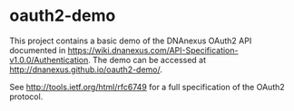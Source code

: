 oauth2-demo
===========

This project contains a basic demo of the DNAnexus OAuth2 API documented in
https://wiki.dnanexus.com/API-Specification-v1.0.0/Authentication. The demo can be accessed at 
http://dnanexus.github.io/oauth2-demo/.

See http://tools.ietf.org/html/rfc6749 for a full specification of the OAuth2 protocol.
